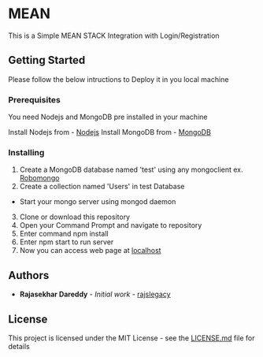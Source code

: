 # MEAN

This is a Simple MEAN STACK Integration with Login/Registration

## Getting Started

Please follow the below intructions to Deploy it in you local machine

### Prerequisites

You need Nodejs and MongoDB pre installed in your machine

Install Nodejs from - [Nodejs](https://nodejs.org/en/download/)
Install MongoDB from - [MongoDB](https://www.mongodb.com/)

### Installing

1. Create a MongoDB database named 'test' using any mongoclient ex. [Robomongo](https://robomongo.org/)
2. Create a collection named 'Users' in test Database
+ Start your mongo server using mongod daemon
3. Clone or download this repository
4. Open your Command Prompt and navigate to repository
5. Enter command npm install
6. Enter npm start to run server
7. Now you can access web page at [localhost](localhost:8080)


## Authors

* **Rajasekhar Dareddy** - *Initial work* - [rajslegacy](https://github.com/rajslegacy)

## License

This project is licensed under the MIT License - see the [LICENSE.md](LICENSE.md) file for details
